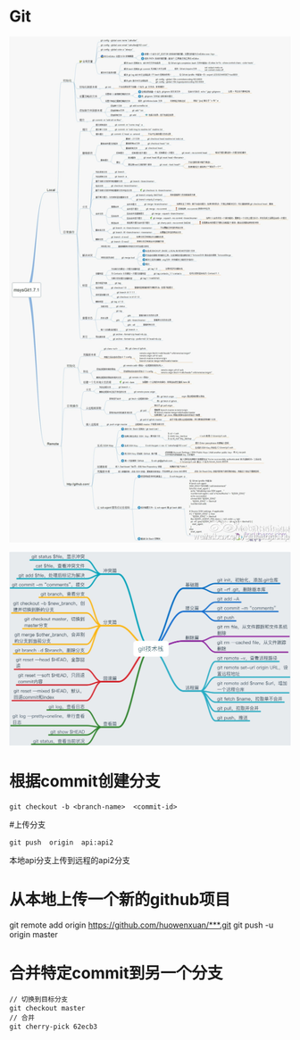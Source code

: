 # Git
![git2](media/git2.jpg)

![git](media/git.jpg)

# 根据commit创建分支
```
git checkout -b <branch-name>  <commit-id>
```

#上传分支
```
git push  origin  api:api2
```
本地api分支上传到远程的api2分支

# 从本地上传一个新的github项目
git remote add origin https://github.com/huowenxuan/***.git
git push -u origin master

# 合并特定commit到另一个分支

```
// 切换到目标分支
git checkout master  
// 合并
git cherry-pick 62ecb3 
```

